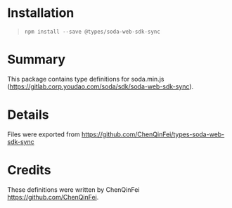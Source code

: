 # Installation
> `npm install --save @types/soda-web-sdk-sync`

# Summary
This package contains type definitions for soda.min.js (https://gitlab.corp.youdao.com/soda/sdk/soda-web-sdk-sync).

# Details
Files were exported from https://github.com/ChenQinFei/types-soda-web-sdk-sync


# Credits
These definitions were written by ChenQinFei <https://github.com/ChenQinFei>.
